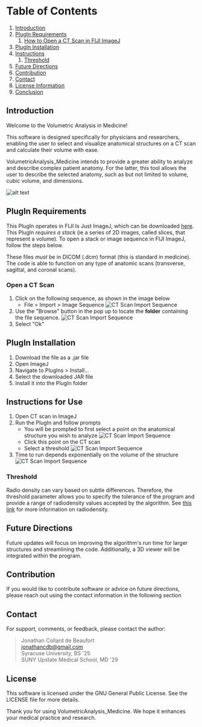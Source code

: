 
# Table of Contents
1. [Introduction](#introduction)
2. [PlugIn Requirements](#requirements)
    1. [How to Open a CT Scan in FIJI ImageJ](#open_a_ct_scan)
4. [PlugIn Installation](#plugin_installation)
5. [Instructions](#instructions)
    1. [Threshold](#threshold_desc)
6. [Future Directions](#future_directions)
7. [Contribution](#contribution)
8. [Contact](#contact)
9. [License Information](#license_information)
10. [Conclusion](#conclusion)


## Introduction <a name="introduction"></a>

Welcome to the Volumetric Analysis in Medicine!

This software is designed specifically for physicians and researchers, enabling the user to select and visualize anatomical structures on a CT scan and calculate their volume with ease.

VolumetricAnalysis_Medicine intends to provide a greater ability to analyze and describe complex patient anatomy. For the latter, this tool allows the user to describe the selected anatomy, such as but not limited to volume, cubic volume, and dimensions.

![alt text](VolumeViewer_Image.png)

## PlugIn Requirements <a name="requirements"></a>

This PlugIn operates in FIJI Is Just ImageJ, which can be downloaded [here](https://imagej.net/software/fiji/downloads). This PlugIn *requires a stack* (ie a series of 2D images, called slices, that represent a volume). To open a stack or image sequence in FIJI ImageJ, follow the steps below.

These files *must* be in DICOM (.dcm) format (this is standard in medicine). The code is able to function on any type of anatomic scans (transverse, sagittal, and coronal scans).



### Open a CT Scan <a name="open_a_ct_scan"></a>


1. Click on the following sequence, as shown in the image below
    - File > Import > Image Sequence
![CT Scan Import Sequence](./Images/import_sequence.png)
2. Use the "Browse" button in the pop up to locate the **folder** containing the file sequence.
![CT Scan Import Sequence](./Images/browse_button.png)
3. Select "Ok"


## PlugIn Installation <a name="plugin_installation"></a>
1. Download the file as a .jar file
2. Open ImageJ
3. Navigate to PlugIns > Install...
4. Select the downloaded JAR file
5. Install it into the PlugIn folder

## Instructions for Use <a name="instructions"></a>
1. Open CT scan in ImageJ 
2. Run the PlugIn and follow prompts
    - You will be prompted to first select a point on the anatomical structure you wish to analyze
    ![CT Scan Import Sequence](./Images/click_on_image.png)
    - Click this point on the CT scan
    - Select a threshold
    ![CT Scan Import Sequence](./Images/noise_sensitivity.png)
3. Time to run depends exponentially on the volume of the structure
![CT Scan Import Sequence](./Images/result.png)

### Threshold <a name="threshold_desc"></a>
Radio density can vary based on subtle differences. Therefore, the threshold parameter allows you to specify the tolerance of the program and provide a range of radiodensity values accepted by the algorithm. See [this link](https://radiopaedia.org/articles/hounsfield-unit?lang=us) for more information on radiodensity.

## Future Directions <a name="future_directions"></a>
Future updates will focus on improving the algorithm's run time for larger structures and streamlining the code. Additionally, a 3D viewer will be integrated within the program.


## Contribution <a name="contributions"></a>
If you would like to contribute software or advice on future directions, please reach out using the contact information in the following section

## Contact <a name="contact"></a>
For support, comments, or feedback, please contact the author:
> Jonathan Collard de Beaufort \
> jonathancdb@gmail.com \
> Syracuse University, BS '25 \
> SUNY Upstate Medical School, MD '29

## License <a name="license_information"></a>
This software is licensed under the GNU General Public License. See the LICENSE file for more details.

Thank you for using VolumetricAnalysis_Medicine. We hope it enhances your medical practice and research.
